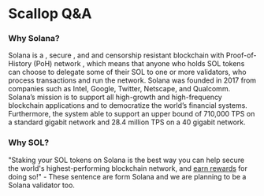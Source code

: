 # Scallop Q&A

### **Why Solana?**

Solana is a , secure , and and censorship resistant blockchain with Proof-of-History \(PoH\) network , which means that anyone who holds SOL tokens can choose to delegate some of their SOL to one or more validators, who process transactions and run the network. Solana was founded in 2017 from companies such as Intel, Google, Twitter, Netscape, and Qualcomm. Solana’s mission is to support all high-growth and high-frequency blockchain applications and to democratize the world’s financial systems. Furthermore, the system able to support an upper bound of 710,000 TPS on a standard gigabit network and 28.4 million TPS on a 40 gigabit network.



### **Why SOL?**

"Staking your SOL tokens on Solana is the best way you can help secure the world's highest-performing blockchain network, and [earn rewards](https://docs.solana.com/implemented-proposals/staking-rewards) for doing so!" - These sentence are form Solana and we are planning to be a Solana validator too.

